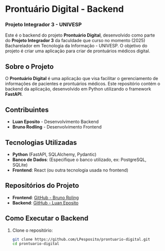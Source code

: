 # Prontuário Digital - Backend
### Projeto Integrador 3 - UNIVESP

Este é o backend do projeto **Prontuário Digital**, desenvolvido como parte do **Projeto Integrador 3** da faculdade que curso no momento (2025) Bacharelador em Tecnologia da Informação - UNIVESP. O objetivo do projeto é criar uma aplicação para criar de prontuários médicos digital.

## Sobre o Projeto

O **Prontuário Digital** é uma aplicação que visa facilitar o gerenciamento de informações de pacientes e prontuários médicos. Este repositório contém o backend da aplicação, desenvolvido em Python utilizando o framework **FastAPI**.

## Contribuintes

- **Luan Eposito** - Desenvolvimento Backend  
- **Bruno Rodling** - Desenvolvimento Frontend  

## Tecnologias Utilizadas

- **Python** (FastAPI, SQLAlchemy, Pydantic)
- **Banco de Dados**: (Especifique o banco utilizado, ex: PostgreSQL, SQLite)
- **Frontend**: React (ou outra tecnologia usada no frontend)

## Repositórios do Projeto

- **Frontend**: [GitHub - Bruno Roling](https://github.com/Obrunorodling/meus_projetos)
- **Backend**: [GitHub - Luan Eposito](https://github.com/LPesposito/prontuario-digital)

## Como Executar o Backend

1. Clone o repositório:
   ```bash
   git clone https://github.com/LPesposito/prontuario-digital.git
   cd prontuario-digital
